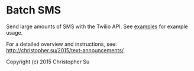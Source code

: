 # Batch SMS
Send large amounts of SMS with the Twilio API. See [examples](https://github.com/csu/batch_sms/tree/master/examples) for example usage.

For a detailed overview and instructions, see: http://christopher.su/2015/text-announcements/.

Copyright (c) 2015 Christopher Su
